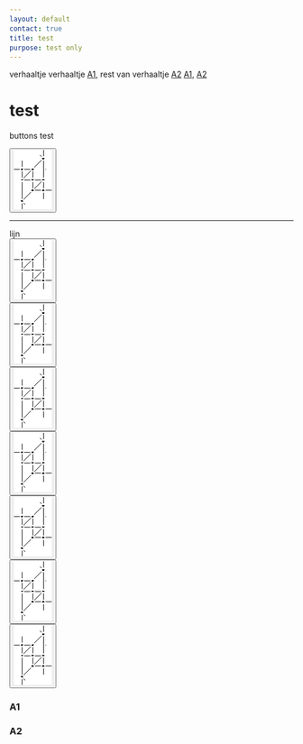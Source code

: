 ```yaml
---
layout: default
contact: true
title: test
purpose: test only
---
```



<style>
.button
  background-color: blue;
  border: 6px;
  border-color: red;
  color: green;
  padding: 0px;
  cursor: pointer;
  box-shadow: 3px 3px #ebebeb;
}

.button:hover {
  background-color: green;
   
}
  
</style>

verhaaltje verhaaltje [A1](#A1), rest van verhaaltje [A2](#A2)
[A1](#A1), [A2](#A2)



# test

buttons test

<a href="../images_stitches/paris-lcr.png">
<button type="button"><img src="../images_stitches/paris-lcr.png"></button>
</a>

[p-paris-lcr]: ../images_stitches/paris-lcr.png            

<p><hr></p>
lijn
<br>
<a href="../images_stitches/paris-lcr.png">
<button type="button"><img src="../images_stitches/paris-lcr.png"></button>
</a><br>
<a href="../images_stitches/paris-lcr.png">
<button type="button"><img src="../images_stitches/paris-lcr.png"></button>
</a><br>
<a href="../images_stitches/paris-lcr.png">
<button type="button"><img src="../images_stitches/paris-lcr.png"></button>
</a><br>
<a href="../images_stitches/paris-lcr.png">
<button type="button"><img src="../images_stitches/paris-lcr.png"></button>
</a><br>
<a href="../images_stitches/paris-lcr.png">
<button type="button"><img src="../images_stitches/paris-lcr.png"></button>
</a><br>
<a href="../images_stitches/paris-lcr.png">
<button type="button"><img src="../images_stitches/paris-lcr.png"></button>
</a><br>
<a href="../images_stitches/paris-lcr.png">
<button type="button"><img src="../images_stitches/paris-lcr.png"></button>
</a><br>

### A1           
### A2

